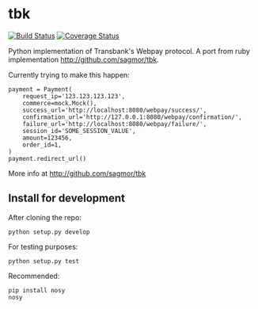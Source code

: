 tbk
===

[![Build Status](https://travis-ci.org/pedroburon/tbk.svg)](https://travis-ci.org/pedroburon/tbk)
[![Coverage Status](https://img.shields.io/coveralls/pedroburon/tbk.svg)](https://coveralls.io/r/pedroburon/tbk)

Python implementation of Transbank's Webpay protocol. A port from ruby implementation http://github.com/sagmor/tbk.

Currently trying to make this happen:

    payment = Payment(
        request_ip='123.123.123.123',
        commerce=mock.Mock(),
        success_url='http://localhost:8080/webpay/success/',
        confirmation_url='http://127.0.0.1:8080/webpay/confirmation/',
        failure_url='http://localhost:8080/webpay/failure/',
        session_id='SOME_SESSION_VALUE',
        amount=123456,
        order_id=1,
    )
    payment.redirect_url()

More info at http://github.com/sagmor/tbk

Install for development
-----------------------

After cloning the repo:

    python setup.py develop

For testing purposes:

    python setup.py test

Recommended:

    pip install nosy
    nosy

